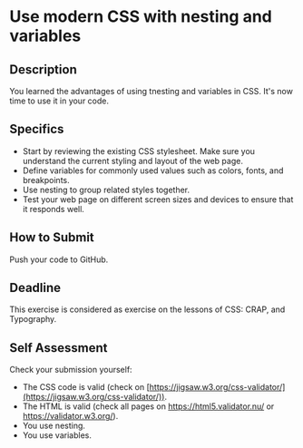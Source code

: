 # Use modern CSS with nesting and variables

## Description

You learned the advantages of using tnesting and variables in CSS. It's now time to use it in your code. 

## Specifics

- Start by reviewing the existing CSS stylesheet. Make sure you understand the current styling and layout of the web page.
- Define variables for commonly used values such as colors, fonts, and breakpoints.
- Use nesting to group related styles together.
- Test your web page on different screen sizes and devices to ensure that it responds well. 

## How to Submit

Push your code to GitHub.


## Deadline

This exercise is considered as exercise on the lessons of CSS: CRAP, and Typography. 

## Self Assessment

Check your submission yourself:

- The CSS code is valid (check on [https://jigsaw.w3.org/css-validator/](https://jigsaw.w3.org/css-validator/)).
- The HTML is valid (check all pages on https://html5.validator.nu/ or https://validator.w3.org/).
- You use nesting.
- You use variables.

